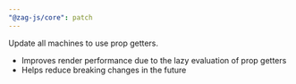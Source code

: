 ```yaml
---
"@zag-js/core": patch
---
```


Update all machines to use prop getters.

- Improves render performance due to the lazy evaluation of prop getters
- Helps reduce breaking changes in the future
